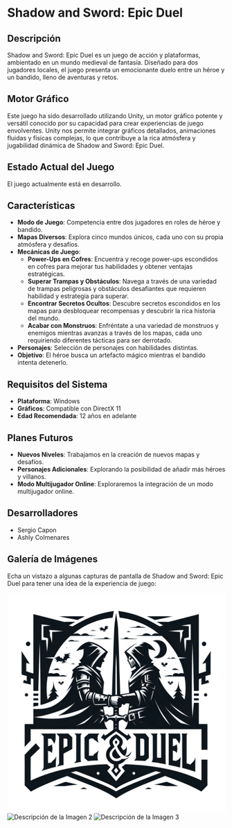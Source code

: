 # Shadow and Sword: Epic Duel

## Descripción
Shadow and Sword: Epic Duel es un juego de acción y plataformas, ambientado en un mundo medieval de fantasía. Diseñado para dos jugadores locales, el juego presenta un emocionante duelo entre un héroe y un bandido, lleno de aventuras y retos.

## Motor Gráfico
Este juego ha sido desarrollado utilizando Unity, un motor gráfico potente y versátil conocido por su capacidad para crear experiencias de juego envolventes. Unity nos permite integrar gráficos detallados, animaciones fluidas y físicas complejas, lo que contribuye a la rica atmósfera y jugabilidad dinámica de Shadow and Sword: Epic Duel.

## Estado Actual del Juego
El juego actualmente está en desarrollo.

## Características
- **Modo de Juego**: Competencia entre dos jugadores en roles de héroe y bandido.
- **Mapas Diversos**: Explora cinco mundos únicos, cada uno con su propia atmósfera y desafíos.
- **Mecánicas de Juego**:
  - **Power-Ups en Cofres**: Encuentra y recoge power-ups escondidos en cofres para mejorar tus habilidades y obtener ventajas estratégicas.
  - **Superar Trampas y Obstáculos**: Navega a través de una variedad de trampas peligrosas y obstáculos desafiantes que requieren habilidad y estrategia para superar.
  - **Encontrar Secretos Ocultos**: Descubre secretos escondidos en los mapas para desbloquear recompensas y descubrir la rica historia del mundo.
  - **Acabar con Monstruos**: Enfréntate a una variedad de monstruos y enemigos mientras avanzas a través de los mapas, cada uno requiriendo diferentes tácticas para ser derrotado.
- **Personajes**: Selección de personajes con habilidades distintas.
- **Objetivo**: El héroe busca un artefacto mágico mientras el bandido intenta detenerlo.

## Requisitos del Sistema
- **Plataforma**: Windows
- **Gráficos**: Compatible con DirectX 11
- **Edad Recomendada**: 12 años en adelante

## Planes Futuros
- **Nuevos Niveles**: Trabajamos en la creación de nuevos mapas y desafíos.
- **Personajes Adicionales**: Explorando la posibilidad de añadir más héroes y villanos.
- **Modo Multijugador Online**: Exploraremos la integración de un modo multijugador online.
  
## Desarrolladores
- Sergio Capon
- Ashly Colmenares

## Galería de Imágenes
Echa un vistazo a algunas capturas de pantalla de Shadow and Sword: Epic Duel para tener una idea de la experiencia de juego:

![Descripción de la Imagen 1](Assets/Pictures/logo2.png)
![Descripción de la Imagen 2](url_de_la_imagen_2)
![Descripción de la Imagen 3](url_de_la_imagen_3)
